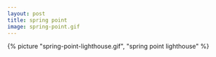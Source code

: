 ```yaml
---
layout: post
title: spring point
image: spring-point.gif
---
```



<!--more-->

{% picture "spring-point-lighthouse.gif", "spring point lighthouse"   %}

